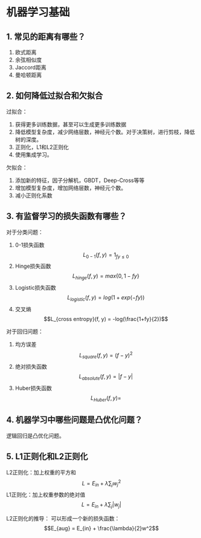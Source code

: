 # 机器学习基础
## 1. 常见的距离有哪些？
1. 欧式距离
2. 余弦相似度
3. Jaccord距离
4. 曼哈顿距离

## 2. 如何降低过拟合和欠拟合
过拟合：
1. 获得更多训练数据，甚至可以生成更多训练数据
2. 降低模型复杂度，减少网络层数，神经元个数。对于决策树，进行剪枝，降低树的深度。
3. 正则化，L1和L2正则化
4. 使用集成学习。

欠拟合：
1. 添加新的特征，因子分解机，GBDT，Deep-Cross等等
2. 增加模型复杂度，增加网络层数，神经元个数。
3. 减小正则化系数
   
## 3. 有监督学习的损失函数有哪些？
对于分类问题：
1. 0-1损失函数
   $$L_{0-1}(f, y) = 1_{fy\leqslant0}$$
2. Hinge损失函数
   $$L_{hinge}(f, y) = max \{0, 1-fy\} $$
3. Logistic损失函数
   $$L_{logistic}(f, y) = log(1+exp(-fy))$$
4. 交叉熵
   $$L_{cross entropy}(f, y) = -log(\frac{1+fy}{2})$$

对于回归问题：
1. 均方误差
   $$L_{square}(f, y) = (f-y)^2$$
2. 绝对损失函数
   $$L_{absolute}(f, y) = |f-y|$$
3. Huber损失函数
   $$L_{Huber}(f, y) = $$

## 4. 机器学习中哪些问题是凸优化问题？
逻辑回归是凸优化问题。

## 5. L1正则化和L2正则化
L2正则化：加上权重的平方和
$$L = E_{in}+\lambda \sum_j{w_j^2}$$
L1正则化：加上权重参数的绝对值
$$L = E_{in}+\lambda \sum_j{|w_j|}$$

L2正则化的推导：
可以形成一个新的损失函数：
$$E_{aug} = E_{in} + \frac{\lambda}{2}w^2$$